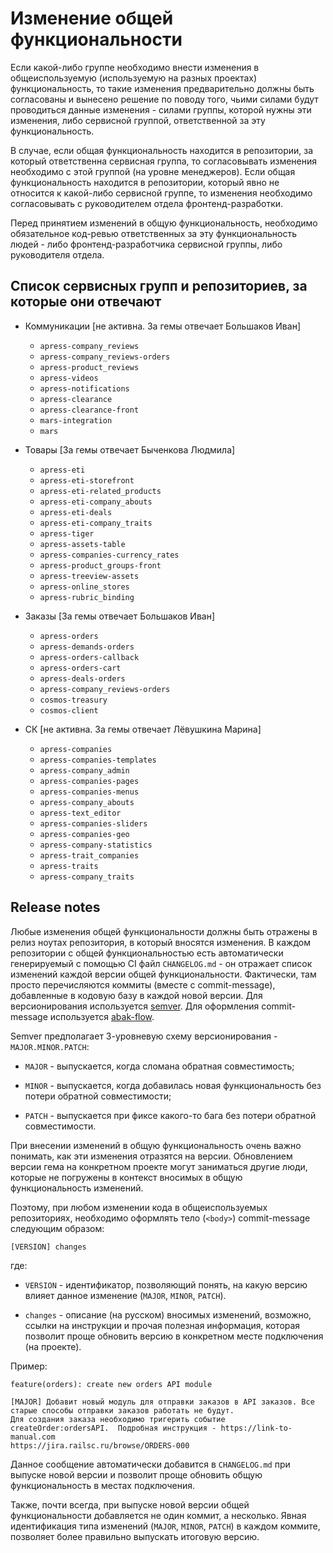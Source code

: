 Изменение общей функциональности
================================

Если какой-либо группе необходимо внести изменения в общеиспользуемую (используемую на разных проектах)
функциональность, то такие изменения предварительно должны быть согласованы и вынесено решение по поводу того, чьими
силами будут проводиться данные изменения - силами группы, которой нужны эти изменения, либо сервисной группой,
ответственной за эту функциональность.

В случае, если общая функциональность находится в репозитории, за который ответственна сервисная группа, то
согласовывать изменения необходимо с этой группой (на уровне менеджеров). Если общая функциональность находится в
репозитории, который явно не относится к какой-либо сервисной группе, то изменения необходимо согласовывать с
руководителем отдела фронтенд-разработки.

Перед принятием изменений в общую функциональность, необходимо обязательное код-ревью ответственных за эту
функциональность людей - либо фронтенд-разработчика сервисной группы, либо руководителя отдела.


## Список сервисных групп и репозиториев, за которые они отвечают

* Коммуникации [не активна. За гемы отвечает Большаков Иван]

  - `apress-company_reviews`
  - `apress-company_reviews-orders`
  - `apress-product_reviews`
  - `apress-videos`
  - `apress-notifications`
  - `apress-clearance`
  - `apress-clearance-front`
  - `mars-integration`
  - `mars`

* Товары [За гемы отвечает Быченкова Людмила]

  - `apress-eti`
  - `apress-eti-storefront`
  - `apress-eti-related_products`
  - `apress-eti-company_abouts`
  - `apress-eti-deals`
  - `apress-eti-company_traits`
  - `apress-tiger`
  - `apress-assets-table`
  - `apress-companies-currency_rates`
  - `apress-product_groups-front`
  - `apress-treeview-assets`
  - `apress-online_stores`
  - `apress-rubric_binding`

* Заказы [За гемы отвечает Большаков Иван]

  - `apress-orders`
  - `apress-demands-orders`
  - `apress-orders-callback`
  - `apress-orders-cart`
  - `apress-deals-orders`
  - `apress-company_reviews-orders`
  - `cosmos-treasury`
  - `cosmos-client`

* СК [не активна. За гемы отвечает Лёвушкина Марина]

  - `apress-companies`
  - `apress-companies-templates`
  - `apress-company_admin`
  - `apress-companies-pages`
  - `apress-companies-menus`
  - `apress-company_abouts`
  - `apress-text_editor`
  - `apress-companies-sliders`
  - `apress-companies-geo`
  - `apress-company-statistics`
  - `apress-trait_companies`
  - `apress-traits`
  - `apress-company_traits`


## Release notes

Любые изменения общей функциональности должны быть отражены в релиз ноутах репозитория, в который вносятся изменения.
В каждом репозитории с общей функциональностью есть автоматически генерируемый с помощью CI файл `CHANGELOG.md` - он
отражает список изменений каждой версии общей функциональности. Фактически, там просто перечисляются коммиты
(вместе с commit-message), добавленные в кодовую базу в каждой новой версии. Для версионирования используется
[semver](https://semver.org/). Для оформления commit-message используется
[abak-flow](../../../abak-flow#Требования-к-оформлению-коммитов).

Semver предполагает 3-уровневую схему версионирования - `MAJOR.MINOR.PATCH`:

* `MAJOR` - выпускается, когда сломана обратная совместимость;

* `MINOR` - выпускается, когда добавилась новая функциональность без потери обратной совместимости;

* `PATCH` - выпускается при фиксе какого-то бага без потери обратной совместимости.


При внесении изменений в общую функциональность очень важно понимать, как эти изменения отразятся на версии. Обновлением
версии гема на конкретном проекте могут заниматься другие люди, которые не погружены в контекст вносимых в общую
функциональность изменений.

Поэтому, при любом изменении кода в общеиспользуемых репозиториях, необходимо оформлять тело (`<body>`)
commit-message следующим образом:

```
[VERSION] changes
```

где:

* `VERSION` - идентификатор, позволяющий понять, на какую версию влияет данное изменение (`MAJOR`, `MINOR`, `PATCH`).

* `changes` - описание (на русском) вносимых изменений, возможно, ссылки на инструкции и прочая полезная информация,
              которая позволит проще обновить версию в конкретном месте подключения (на проекте).

Пример:

```
feature(orders): create new orders API module

[MAJOR] Добавит новый модуль для отправки заказов в API заказов. Все старые способы отправки заказов работать не будут.
Для создания заказа необходимо тригерить событие createOrder:ordersAPI.  Подробная инструкция - https://link-to-manual.com
https://jira.railsc.ru/browse/ORDERS-000
```

Данное сообщение автоматически добавится в `CHANGELOG.md` при выпуске новой версии и позволит проще обновить
общую функциональность в местах подключения.

Также, почти всегда, при выпуске новой версии общей функциональности добавляется не один коммит, а несколько. Явная
идентификация типа изменений (`MAJOR`, `MINOR`, `PATCH`) в каждом коммите, позволяет более правильно выпускать
итоговую версию.
